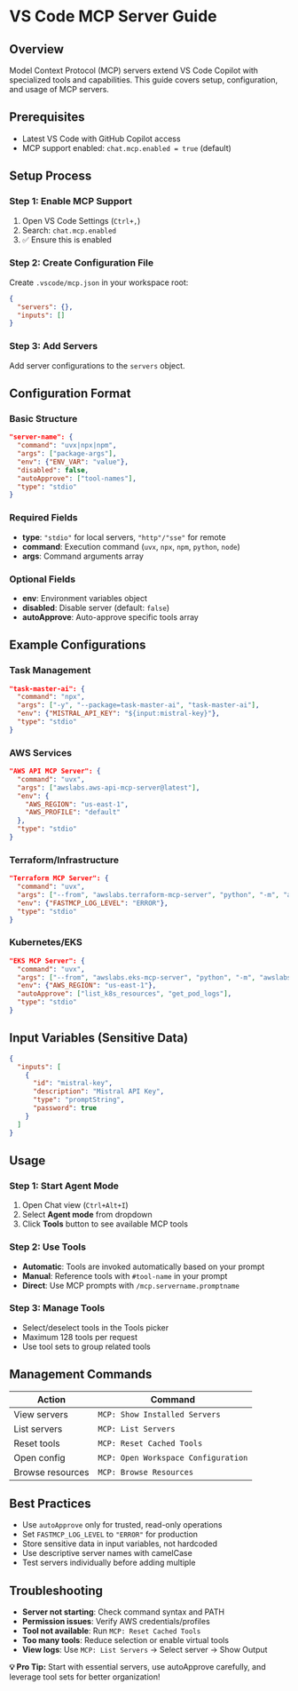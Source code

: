 # VS Code MCP Server Guide

## Overview
Model Context Protocol (MCP) servers extend VS Code Copilot with specialized tools and capabilities. This guide covers setup, configuration, and usage of MCP servers.

## Prerequisites
- Latest VS Code with GitHub Copilot access
- MCP support enabled: `chat.mcp.enabled = true` (default)

## Setup Process

### Step 1: Enable MCP Support
1. Open VS Code Settings (`Ctrl+,`)
2. Search: `chat.mcp.enabled`
3. ✅ Ensure this is enabled

### Step 2: Create Configuration File
Create `.vscode/mcp.json` in your workspace root:

```json
{
  "servers": {},
  "inputs": []
}
```

### Step 3: Add Servers
Add server configurations to the `servers` object.

## Configuration Format

### Basic Structure
```json
"server-name": {
  "command": "uvx|npx|npm",
  "args": ["package-args"],
  "env": {"ENV_VAR": "value"},
  "disabled": false,
  "autoApprove": ["tool-names"],
  "type": "stdio"
}
```

### Required Fields
- **type**: `"stdio"` for local servers, `"http"/"sse"` for remote
- **command**: Execution command (`uvx`, `npx`, `npm`, `python`, `node`)
- **args**: Command arguments array

### Optional Fields
- **env**: Environment variables object
- **disabled**: Disable server (default: `false`)
- **autoApprove**: Auto-approve specific tools array

## Example Configurations

### Task Management
```json
"task-master-ai": {
  "command": "npx",
  "args": ["-y", "--package=task-master-ai", "task-master-ai"],
  "env": {"MISTRAL_API_KEY": "${input:mistral-key}"},
  "type": "stdio"
}
```

### AWS Services
```json
"AWS API MCP Server": {
  "command": "uvx",
  "args": ["awslabs.aws-api-mcp-server@latest"],
  "env": {
    "AWS_REGION": "us-east-1",
    "AWS_PROFILE": "default"
  },
  "type": "stdio"
}
```

### Terraform/Infrastructure
```json
"Terraform MCP Server": {
  "command": "uvx",
  "args": ["--from", "awslabs.terraform-mcp-server", "python", "-m", "awslabs.terraform_mcp_server.server"],
  "env": {"FASTMCP_LOG_LEVEL": "ERROR"},
  "type": "stdio"
}
```

### Kubernetes/EKS
```json
"EKS MCP Server": {
  "command": "uvx",
  "args": ["--from", "awslabs.eks-mcp-server", "python", "-m", "awslabs.eks_mcp_server.server"],
  "env": {"AWS_REGION": "us-east-1"},
  "autoApprove": ["list_k8s_resources", "get_pod_logs"],
  "type": "stdio"
}
```

## Input Variables (Sensitive Data)
```json
{
  "inputs": [
    {
      "id": "mistral-key",
      "description": "Mistral API Key",
      "type": "promptString",
      "password": true
    }
  ]
}
```

## Usage

### Step 1: Start Agent Mode
1. Open Chat view (`Ctrl+Alt+I`)
2. Select **Agent mode** from dropdown
3. Click **Tools** button to see available MCP tools

### Step 2: Use Tools
- **Automatic**: Tools are invoked automatically based on your prompt
- **Manual**: Reference tools with `#tool-name` in your prompt
- **Direct**: Use MCP prompts with `/mcp.servername.promptname`

### Step 3: Manage Tools
- Select/deselect tools in the Tools picker
- Maximum 128 tools per request
- Use tool sets to group related tools

## Management Commands

| Action | Command |
|--------|---------|
| View servers | `MCP: Show Installed Servers` |
| List servers | `MCP: List Servers` |
| Reset tools | `MCP: Reset Cached Tools` |
| Open config | `MCP: Open Workspace Configuration` |
| Browse resources | `MCP: Browse Resources` |

## Best Practices
- Use `autoApprove` only for trusted, read-only operations
- Set `FASTMCP_LOG_LEVEL` to `"ERROR"` for production
- Store sensitive data in input variables, not hardcoded
- Use descriptive server names with camelCase
- Test servers individually before adding multiple

## Troubleshooting
- **Server not starting**: Check command syntax and PATH
- **Permission issues**: Verify AWS credentials/profiles
- **Tool not available**: Run `MCP: Reset Cached Tools`
- **Too many tools**: Reduce selection or enable virtual tools
- **View logs**: Use `MCP: List Servers` → Select server → Show Output

**💡 Pro Tip:** Start with essential servers, use autoApprove carefully, and leverage tool sets for better organization!